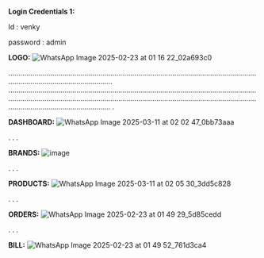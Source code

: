 **Login Credentials 1:**

Id : venky

password : admin





**LOGO:**
![WhatsApp Image 2025-02-23 at 01 16 22_02a693c0](https://github.com/user-attachments/assets/46b174c3-17ab-4ac4-bb3c-a89fcff6b609)

................................................................................................................................................................................
...........................................................................................................................................................................................................................................................................................................
.




**DASHBOARD:**
![WhatsApp Image 2025-03-11 at 02 02 47_0bb73aaa](https://github.com/user-attachments/assets/7107dd97-a43d-437f-83f6-9ab9045e6ea7)

.
.
.




**BRANDS:**
![image](https://github.com/user-attachments/assets/28656aa3-c272-44b3-b408-939ee5544f62)


.
.
.


**PRODUCTS:**
![WhatsApp Image 2025-03-11 at 02 05 30_3dd5c828](https://github.com/user-attachments/assets/3bc54e2d-d2ad-4207-8378-c272ec96b99d)

.
.
.



**ORDERS:**
![WhatsApp Image 2025-02-23 at 01 49 29_5d85cedd](https://github.com/user-attachments/assets/dca754d5-6ac1-4b1c-89d7-07a5acfc7556)


.
.
.




**BILL:**
![WhatsApp Image 2025-02-23 at 01 49 52_761d3ca4](https://github.com/user-attachments/assets/22b5c81c-d315-4411-a634-cd8761d351b1)



